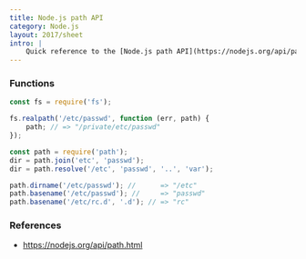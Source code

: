 ```yaml
---
title: Node.js path API
category: Node.js
layout: 2017/sheet
intro: |
    Quick reference to the [Node.js path API](https://nodejs.org/api/path.html).
---
```


### Functions

```js
const fs = require('fs');

fs.realpath('/etc/passwd', function (err, path) {
    path; // => "/private/etc/passwd"
});
```

```js
const path = require('path');
dir = path.join('etc', 'passwd');
dir = path.resolve('/etc', 'passwd', '..', 'var');
```

```js
path.dirname('/etc/passwd'); //      => "/etc"
path.basename('/etc/passwd'); //     => "passwd"
path.basename('/etc/rc.d', '.d'); // => "rc"
```

### References

-   https://nodejs.org/api/path.html
